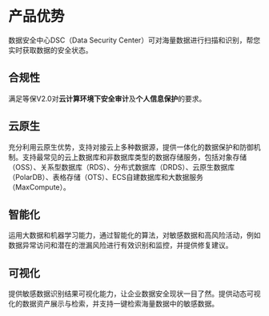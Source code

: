 # 产品优势

数据安全中心DSC（Data Security Center）可对海量数据进行扫描和识别，帮您实时获取数据的安全状态。

## 合规性

满足等保V2.0对**云计算环境下安全审计**及**个人信息保护**的要求。

## 云原生

充分利用云原生优势，支持对接云上多种数据源，提供一体化的数据保护和防御机制。支持最常见的云上数据库和非数据库类型的数据存储服务，包括对象存储（OSS）、关系型数据库（RDS）、分布式数据库（DRDS）、云原生数据库（PolarDB）、表格存储（OTS）、ECS自建数据库和大数据服务（MaxCompute）。

## 智能化

运用大数据和机器学习能力，通过智能化的算法，对敏感数据和高风险活动，例如数据异常访问和潜在的泄漏风险进行有效识别和监控，并提供修复建议。

## 可视化

提供敏感数据识别结果可视化能力，让企业数据安全现状一目了然。提供动态可视化的数据资产展示与检索，并支持一键检索海量数据中的敏感数据。

